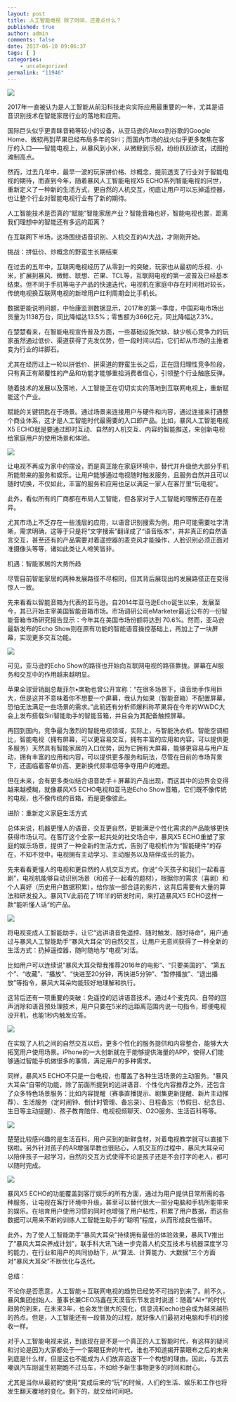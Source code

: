 ```yaml
---
layout: post
title: 人工智能电视 除了时间，还差点什么？
published: true
author: admin
comments: false
date: 2017-06-10 09:06:37
tags: [ ]
categories:
    - uncategorized
permalink: "11946"
---
```

![][1]

2017年一直被认为是人工智能从前沿科技走向实际应用最重要的一年，尤其是语音识别技术在智能家居行业的落地和应用。

国际巨头似乎更青睐音箱等较小的设备，从亚马逊的Alexa到谷歌的Google Home、微软再到苹果已经布局多年的Siri；而国内市场的战火似乎更多聚焦在客厅的入口——智能电视上，从暴风到小米，从微鲸到乐视，纷纷跃跃欲试，试图抢滩制高点。

然而，过去几年中，最早一波的玩家拼价格、炒概念，提前透支了行业对于智能电视的期待，而直到今年，随着暴风人工智能电视X5 ECHO系列智能电视的问世，重新定义了一种新的生活方式，更自然的人机交互，彻底让用户可以忘掉遥控器，也让整个行业对智能电视行业有了新的期待。

人工智能技术是否真的“赋能”智能家居产业？智能音箱也好，智能电视也罢，距离我们理想中的智能还有多远的距离？

在互联网下半场，这场围绕语音识别、人机交互的AI大战，才刚刚开始。

挑战：拼低价、炒概念的野蛮生长期结束

在过去的五年中，互联网电视经历了从零到一的突破，玩家也从最初的乐视、小米，扩展到暴风、微鲸、联想、芒果、TCL等，互联网电视的第一波普及已经基本结束。但不同于手机等电子产品的快速迭代，电视机在家庭中存在时间相对较长，传统电视换互联网电视的新增用户红利周期会比手机长。

数据更能说明问题，中怡康监测数据显示，2017年的第一季度，中国彩电市场出货量为1138万台，同比降幅达13.5%；零售额为366亿元，同比降幅达7.3%。

在楚楚看来，在智能电视宣传普及方面，一些基础设施欠缺、缺少核心竞争力的玩家虽然通过低价、渠道获得了先发优势，但一段时间以后，它们却从市场的主推者变为行业的绊脚石。

尤其在经历过上一轮以拼低价、拼渠道的野蛮生长之后，正在回归理性竞争阶段，只有真正有颠覆性的产品和功能才能够重拾消费者信心，引领整个行业触底反弹。

随着技术的发展以及落地，人工智能正在切切实实的落地到互联网电视上，重新赋能这个产业。

赋能的关键钥匙在于场景。通过场景来连接用户与硬件和内容，通过连接来打通整个商业体系，这才是人工智能时代最需要的入口即产品。比如，暴风人工智能电视X5 ECHO就是要通过即时互动、自然的人机交互、内容的智能推送，来创新电视给家庭用户的使用场景和体验。

![][2]

让电视不再成为家中的摆设，而是真正能在家庭环境中，替代并升级绝大部分手机所能带来的服务和娱乐。让用户能够通过电视随时触发服务，且服务自然并且可以随时切换，不仅如此，丰富的服务和应用也足以满足一家人在客厅里“玩电视”。

此外，看似所有的厂商都在布局人工智能，但各家对于人工智能的理解还存在差异。

尤其市场上不乏存在一些浅层的应用，以语音识别搜索为例，用户可能需要吐字清晰，需求明确，这等于只是将“文字搜索”翻译成了“语音版本”，并非真正的自然语言交互，甚至还有的产品需要对着遥控器的麦克风才能操作，人脸识别必须正面对准摄像头等等，诸如此类让人啼笑皆非。

机遇：智能家居的大势所趋

尽管目前智能家居的两种发展路径不尽相同，但其背后展现出的发展路径正在变得惊人一致。

先来看看以智能音箱为代表的亚马逊。自2014年亚马逊Echo诞生以来，发展至今，其已开始主宰美国智能音箱市场。市场调研公司eMarketer最近公布的一份智能音箱市场研究报告显示：今年其在美国市场份额将达到 70.6%。然而，亚马逊最新发布的Echo Show则在原有功能的智能语音操控基础上，再加上了一块屏幕，实现更多交互功能。

![][3]

可见，亚马逊的Echo Show的路径也开始向互联网电视的路径靠拢。屏幕在AI服务和交互中的作用越来越明显。

苹果全球营销副总裁菲尔•席勒也曾公开宣称：“在很多场景下，语音助手作用巨大，但是这并不意味着你不想要一个屏幕，我认为如果（智能音箱）不配置屏幕，恐怕无法满足一些场景的需求。”此前还有分析师爆料称苹果将在今年的WWDC大会上发布搭载Siri智能助手的智能音箱，并且会为其配备触控屏幕。

再回到国内，竞争最为激烈的智能电视领域，实际上，与智能洗衣机、智能空调相比，智能电视（拥有屏幕，可以更容易交互，拥有丰富的应用和内容，可以提供更多服务）天然具有智能家居的入口优势，因为它拥有大屏幕，能够更容易与用户互动，拥有丰富的应用和内容，可以提供更多服务和玩法，尽管在目前的市场背景下，还面临着客单价高、更新换代频率低等争夺用户的难题。

但在未来，会有更多类似结合语音助手＋屏幕的产品出现，而这其中的边界会变得越来越模糊，就像暴风X5 ECHO电视和亚马逊Echo Show音箱，它们既不像传统的电视，也不像传统的音箱，而是更像彼此。

进阶：重新定义家庭生活方式

总体来说，机器更懂人的语音，交互更自然，更能满足个性化需求的产品能够更快获得市场认可。在客厅这个全家一起共处的社交场合中，暴风X5 ECHO重塑了家庭的娱乐场景，提供了一种全新的生活方式，告别了电视机作为“智能硬件”的存在，不知不觉中，电视拥有主动学习、主动服务以及陪伴成长的能力。

先来看看更懂人的电视和更自然的人机交互方式。你说“今天孩子和我们一起看喜剧”，电视机能够自动识别场景（和孩子一起看的题材），根据你的需求（喜剧）和个人喜好（历史用户数据积累），给你放一部合适的影片，这背后需要有大量的算法和研发投入。暴风TV此前花了1年半的研发时间，来打造暴风X5 ECHO这样一款“能听懂人话“的产品。

![][4]

将电视变成人工智能助手，让它“远讲语音免遥控、随时触发、随时待命“，用户通过与暴风人工智能助手“暴风大耳朵”的自然交互，让用户无意间获得了一种全新的生活方式：扔掉遥控器，随时随地与“电视”对话。

比如用户可以连续说“暴风大耳朵帮我推荐2016年的电影”、“只要美国的”、“第五个”、“收藏”、“播放”、“快进至20分钟，再快进5分钟”、“暂停播放”、“退出播放”等指令，暴风大耳朵均能较好地理解和执行。

这背后还有一项重要的突破：免遥控的远讲语音技术。通过4个麦克风、自带的回声消除和语音预处理技术，用户只要在5米的远距离范围内说一句指令，即便电视没开机，也能1秒内触发应答。

![][5]

在实现了人机之间的自然交互以后，更多个性化的服务提供和内容整合，能够大大拓宽用户使用场景。iPhone的一大创新就在于能够提供海量的APP，使得人们能够通过智能手机做很多的事情，满足用户的多种需求。

同样，暴风X5 ECHO不只是一台电视，也覆盖了各种生活场景的主动服务。“暴风大耳朵“自带的功能，除了前面所提到的远讲语音、个性化内容推荐之外，还包含了众多特色场景服务：比如内容提醒（赛事直播提示、剧集更新提醒、新片主动推荐）、生活服务（定时闹钟、倒计时管理、备忘录）、日程备忘（节假日、纪念日、生日等主动提醒）、孩子教育陪伴、电视视频聊天、O2O服务、生活百科等等。

![][6]

楚楚比较感兴趣的是生活百科，用户买到的新鲜食材，对着电视教学就可以直接下锅啦。另外针对孩子的AR增强早教也很贴心，人机交互的过程中，暴风大耳朵可以陪伴孩子一起学习，自然的交互方式使得不论是孩子还是不会打字的老人，都可以随时完成。

![][7]

暴风X5 ECHO的功能覆盖到客厅娱乐的所有方面，通过为用户提供日常所需的各种服务，让电视在客厅环境中升级，甚至可以替代很大一部分电脑和手机所能带来的娱乐。在培育用户使用习惯的同时也增强了用户粘性，积累了用户数据，而这些数据可以用来不断的训练人工智能生助手的“聪明”程度，从而形成良性循环。

此外，为了使人工智能助手“暴风大耳朵”持续拥有最佳的体验效果，暴风TV推出了“暴风大耳朵养成计划”，联手科大讯飞进一步完善人机交互技术与机器深度学习的能力，在行业和用户的共同协助下，从“算法、计算能力、大数据”三个方面对“暴风大耳朵”不断优化与迭代。

总结：

不论你是否愿意，人工智能＋互联网电视的趋势已经势不可挡的到来了。前不久，暴风集团创始人、董事长兼CEO冯鑫在天漠音乐节发言时说道：随着“AI+”的时代趋势的到来，在未来3年，也会发生很大的变化，信息流和echo也会成为越来越热的热点。但是，人工智能还有一段普及的过程，就好像人们最初对电脑和手机的接收一样。

对于人工智能电视来说，到底现在是不是一个真正的人工智能时代，有这样的疑问和讨论是因为大家都处于一个蒙眼狂奔的年代，谁也不知道揭开蒙眼布之后的未来到底是什么样，但是这也不能成为人们放弃追逐下一个构想的理由。因此，与其去嘲讽汽车刚诞生初期跑不过马车，不如给予新生事物更多的时间和耐心。

尤其是当你从最初的“使用“变成后来的“玩”的时候，人们的生活、娱乐和工作也将发生翻天覆地的变化。剩下的，就交给时间吧。

 [1]: http://yongz.com/yz/wp-content/uploads/2017/06/fe6630e07c962d53219e5e0f25801032.jpg
 [2]: http://yongz.com/yz/wp-content/uploads/2017/06/21cf0d93f3aef256feac786c815ed1f1.gif
 [3]: http://yongz.com/yz/wp-content/uploads/2017/06/bb5c944999d867db7b177e0994f7624e.jpg
 [4]: http://yongz.com/yz/wp-content/uploads/2017/06/04731b71396d02feee18123d4d50301d.jpg
 [5]: http://yongz.com/yz/wp-content/uploads/2017/06/c4ea2fd1ec0bd13a3f8fb21e9bfc00bf.jpg
 [6]: http://yongz.com/yz/wp-content/uploads/2017/06/556b1b095207709d09b6cd83f7cd580a.jpg
 [7]: http://yongz.com/yz/wp-content/uploads/2017/06/acd3bdec553cd035287b0678eeec161e.jpg